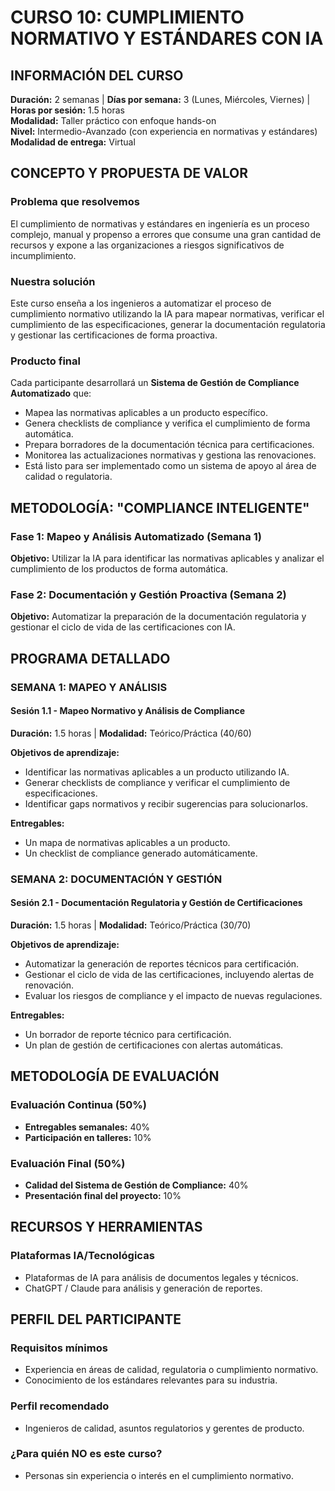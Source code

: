 
# CURSO 10: CUMPLIMIENTO NORMATIVO Y ESTÁNDARES CON IA

## **INFORMACIÓN DEL CURSO**

**Duración:** 2 semanas | **Días por semana:** 3 (Lunes, Miércoles, Viernes) | **Horas por sesión:** 1.5 horas  
**Modalidad:** Taller práctico con enfoque hands-on  
**Nivel:** Intermedio-Avanzado (con experiencia en normativas y estándares)
**Modalidad de entrega:** Virtual

## **CONCEPTO Y PROPUESTA DE VALOR**

### **Problema que resolvemos**
El cumplimiento de normativas y estándares en ingeniería es un proceso complejo, manual y propenso a errores que consume una gran cantidad de recursos y expone a las organizaciones a riesgos significativos de incumplimiento.

### **Nuestra solución**
Este curso enseña a los ingenieros a automatizar el proceso de cumplimiento normativo utilizando la IA para mapear normativas, verificar el cumplimiento de las especificaciones, generar la documentación regulatoria y gestionar las certificaciones de forma proactiva.

### **Producto final**
Cada participante desarrollará un **Sistema de Gestión de Compliance Automatizado** que:

- Mapea las normativas aplicables a un producto específico.
- Genera checklists de compliance y verifica el cumplimiento de forma automática.
- Prepara borradores de la documentación técnica para certificaciones.
- Monitorea las actualizaciones normativas y gestiona las renovaciones.
- Está listo para ser implementado como un sistema de apoyo al área de calidad o regulatoria.

## **METODOLOGÍA: "COMPLIANCE INTELIGENTE"**

### **Fase 1: Mapeo y Análisis Automatizado (Semana 1)**
**Objetivo:** Utilizar la IA para identificar las normativas aplicables y analizar el cumplimiento de los productos de forma automática.

### **Fase 2: Documentación y Gestión Proactiva (Semana 2)**
**Objetivo:** Automatizar la preparación de la documentación regulatoria y gestionar el ciclo de vida de las certificaciones con IA.

## **PROGRAMA DETALLADO**

### **SEMANA 1: MAPEO Y ANÁLISIS**

#### **Sesión 1.1 - Mapeo Normativo y Análisis de Compliance**
**Duración:** 1.5 horas | **Modalidad:** Teórico/Práctica (40/60)

**Objetivos de aprendizaje:**
- Identificar las normativas aplicables a un producto utilizando IA.
- Generar checklists de compliance y verificar el cumplimiento de especificaciones.
- Identificar gaps normativos y recibir sugerencias para solucionarlos.

**Entregables:**
- Un mapa de normativas aplicables a un producto.
- Un checklist de compliance generado automáticamente.

### **SEMANA 2: DOCUMENTACIÓN Y GESTIÓN**

#### **Sesión 2.1 - Documentación Regulatoria y Gestión de Certificaciones**
**Duración:** 1.5 horas | **Modalidad:** Teórico/Práctica (30/70)

**Objetivos de aprendizaje:**
- Automatizar la generación de reportes técnicos para certificación.
- Gestionar el ciclo de vida de las certificaciones, incluyendo alertas de renovación.
- Evaluar los riesgos de compliance y el impacto de nuevas regulaciones.

**Entregables:**
- Un borrador de reporte técnico para certificación.
- Un plan de gestión de certificaciones con alertas automáticas.

## **METODOLOGÍA DE EVALUACIÓN**

### **Evaluación Continua (50%)**
- **Entregables semanales:** 40%
- **Participación en talleres:** 10%

### **Evaluación Final (50%)**
- **Calidad del Sistema de Gestión de Compliance:** 40%
- **Presentación final del proyecto:** 10%

## **RECURSOS Y HERRAMIENTAS**

### **Plataformas IA/Tecnológicas**
- Plataformas de IA para análisis de documentos legales y técnicos.
- ChatGPT / Claude para análisis y generación de reportes.

## **PERFIL DEL PARTICIPANTE**

### **Requisitos mínimos**
- Experiencia en áreas de calidad, regulatoria o cumplimiento normativo.
- Conocimiento de los estándares relevantes para su industria.

### **Perfil recomendado**
- Ingenieros de calidad, asuntos regulatorios y gerentes de producto.

### **¿Para quién NO es este curso?**
- Personas sin experiencia o interés en el cumplimiento normativo.
